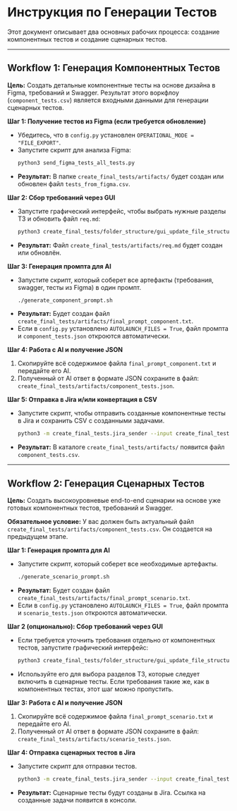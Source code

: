 # Инструкция по Генерации Тестов

Этот документ описывает два основных рабочих процесса: создание компонентных тестов и создание сценарных тестов.

---

## Workflow 1: Генерация Компонентных Тестов

**Цель:** Создать детальные компонентные тесты на основе дизайна в Figma, требований и Swagger. Результат этого
воркфлоу (`component_tests.csv`) является входными данными для генерации сценарных тестов.

**Шаг 1: Получение тестов из Figma (если требуется обновление)**

* Убедитесь, что в `config.py` установлен `OPERATIONAL_MODE = "FILE_EXPORT"`.
* Запустите скрипт для анализа Figma:
  ```bash
  python3 send_figma_tests_all_tests.py
  ```
* **Результат:** В папке `create_final_tests/artifacts/` будет создан или обновлен файл `tests_from_figma.csv`.

**Шаг 2: Сбор требований через GUI**

* Запустите графический интерфейс, чтобы выбрать нужные разделы ТЗ и обновить файл `req.md`:
  ```bash
  python3 create_final_tests/folder_structure/gui_update_file_structure.py
  ```
* **Результат:** Файл `create_final_tests/artifacts/req.md` будет создан или обновлён.

**Шаг 3: Генерация промпта для AI**

* Запустите скрипт, который соберет все артефакты (требования, swagger, тесты из Figma) в один промпт.
  ```bash
  ./generate_component_prompt.sh
  ```
* **Результат:** Будет создан файл `create_final_tests/artifacts/final_prompt_component.txt`.
* Если в `config.py` установлено `AUTOLAUNCH_FILES = True`, файл промпта и `component_tests.json` откроются
  автоматически.

**Шаг 4: Работа с AI и получение JSON**

1. Скопируйте всё содержимое файла `final_prompt_component.txt` и передайте его AI.
2. Полученный от AI ответ в формате JSON сохраните в файл: `create_final_tests/artifacts/component_tests.json`.

**Шаг 5: Отправка в Jira и/или конвертация в CSV**

* Запустите скрипт, чтобы отправить созданные компонентные тесты в Jira и сохранить CSV с созданными задачами.
  ```bash
  python3 -m create_final_tests.jira_sender --input create_final_tests/artifacts/component_tests.json --download-csv
  ```
* **Результат:** В каталоге `create_final_tests/artifacts/` появится файл `component_tests.csv`.

---

## Workflow 2: Генерация Сценарных Тестов

**Цель:** Создать высокоуровневые end-to-end сценарии на основе уже готовых компонентных тестов, требований и Swagger.

**Обязательное условие:** У вас должен быть актуальный файл `create_final_tests/artifacts/component_tests.csv`. Он
создается на предыдущем этапе.

**Шаг 1: Генерация промпта для AI**

* Запустите скрипт, который соберет все необходимые артефакты.
  ```bash
  ./generate_scenario_prompt.sh
  ```
* **Результат:** Будет создан файл `create_final_tests/artifacts/final_prompt_scenario.txt`.
* Если в `config.py` установлено `AUTOLAUNCH_FILES = True`, файл промпта и `scenario_tests.json` откроются
  автоматически.

**Шаг 2 (опционально): Сбор требований через GUI**

* Если требуется уточнить требования отдельно от компонентных тестов,
  запустите графический интерфейс:
  ```bash
  python3 create_final_tests/folder_structure/gui_update_file_structure.py
  ```
* Используйте его для выбора разделов ТЗ, которые следует включить в сценарные тесты.
  Если требования такие же, как в компонентных тестах, этот шаг можно пропустить.

**Шаг 3: Работа с AI и получение JSON**

1. Скопируйте всё содержимое файла `final_prompt_scenario.txt` и передайте его AI.
2. Полученный от AI ответ в формате JSON сохраните в файл: `create_final_tests/artifacts/scenario_tests.json`.

**Шаг 4: Отправка сценарных тестов в Jira**

* Запустите скрипт для отправки тестов.
  ```bash
  python3 -m create_final_tests.jira_sender --input create_final_tests/artifacts/scenario_tests.json
  ```
* **Результат:** Сценарные тесты будут созданы в Jira. Ссылка на созданные задачи появится в консоли.
